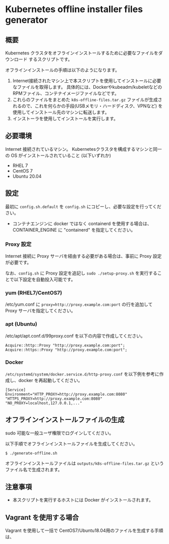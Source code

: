 # Kubernetes offline installer files generator

## 概要

Kubernetes クラスタをオフラインインストールするために必要なファイルをダウンロード
するスクリプトです。

オフラインインストールの手順は以下のようになります。

1. Internet接続されたマシン上で本スクリプトを使用してインストールに必要なファイルを取得します。
具体的には、Dockerやkubeadm/kubeletなどの RPMファイル、コンテナイメージファイルなどです。
2. これらのファイルをまとめた `k8s-offline-files.tar.gz` ファイルが生成されるので、これを何らかの手段(USBメモリ・ハードディスク、VPNなど)
を使用してインストール先のマシンに転送します。
3. インストーラを使用してインストールを実行します。 

## 必要環境

Internet 接続されているマシン。
Kubernetesクラスタを構成するマシンと同一の OS がインストールされていること (以下いずれか)

* RHEL 7
* CentOS 7
* Ubuntu 20.04

## 設定

最初に `config.sh.default` を `config.sh` にコピーし、必要な設定を行ってください。

* コンテナエンジンに docker ではなく containerd を使用する場合は、CONTAINER_ENGINE に "containerd" を指定してください。

### Proxy 設定

Internet 接続に Proxy サーバを経由する必要がある場合は、事前に Proxy 設定が必要です。

なお、`config.sh` に Proxy 設定を追記し `sudo ./setup-proxy.sh` を実行することで以下設定を自動投入可能です。

### yum (RHEL7/CentOS7)

/etc/yum.conf に `proxy=http://proxy.example.com:port` の行を追加して Proxy サーバを指定してください。

### apt (Ubuntu)

/etc/apt/apt.conf.d/99proxy.conf を以下の内容で作成してください。

    Acquire::http::Proxy "http://proxy.example.com:port";
    Acquire::https::Proxy "http://proxy.example.com:port";

### Docker

`/etc/systemd/system/docker.service.d/http-proxy.conf` を以下例を参考に作成し、docker を再起動してください。

    [Service]
    Environment="HTTP_PROXY=http://proxy.example.com:8080" "HTTPS_PROXY=http://proxy.example.com:8080" "NO_PROXY=localhost,127.0.0.1,..."

## オフラインインストールファイルの生成

sudo 可能な一般ユーザ権限でログインしてください。

以下手順でオフラインインストールファイルを生成してください。

    $ ./generate-offline.sh

オフラインインストールファイルは `outputs/k8s-offline-files.tar.gz` というファイル名で生成されます。

## 注意事項

* 本スクリプトを実行するホストには Docker がインストールされます。

## Vagrant を使用する場合

Vagrant を使用して一括で CentOS7/Ubuntu18.04用のファイルを生成する手順は、
